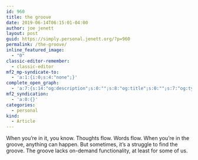 ```yaml
---
id: 960
title: the groove
date: 2019-06-14T06:15:01-04:00
author: joe jenett
layout: post
guid: https://simply.personal.jenett.org/?p=960
permalink: /the-groove/
inline_featured_image:
  - "0"
classic-editor-remember:
  - classic-editor
mf2_mp-syndicate-to:
  - 'a:1:{i:0;s:4:"none";}'
complete_open_graph:
  - 'a:7:{s:14:"og:description";s:0:"";s:8:"og:title";s:0:"";s:7:"og:type";s:0:"";s:12:"twitter:card";s:7:"summary";s:15:"twitter:creator";s:0:"";s:19:"twitter:description";s:0:"";s:8:"og:image";s:0:"";}'
mf2_syndication:
  - 'a:0:{}'
categories:
  - personal
kind:
  - Article
---
```

When you’re in it, you know. Thoughts flow. Words flow. When you’re in the groove, anything can happen. But sometimes, it’s a struggle to find the groove. The groove lacks on-demand functionality, at least for some of us.